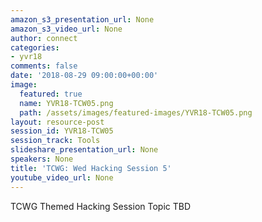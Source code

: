 ```yaml
---
amazon_s3_presentation_url: None
amazon_s3_video_url: None
author: connect
categories:
- yvr18
comments: false
date: '2018-08-29 09:00:00+00:00'
image:
  featured: true
  name: YVR18-TCW05.png
  path: /assets/images/featured-images/YVR18-TCW05.png
layout: resource-post
session_id: YVR18-TCW05
session_track: Tools
slideshare_presentation_url: None
speakers: None
title: 'TCWG: Wed Hacking Session 5'
youtube_video_url: None
---
```


TCWG Themed Hacking Session Topic TBD